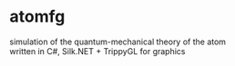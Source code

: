 # atomfg
simulation of the quantum-mechanical theory of the atom <br>
written in C#, Silk.NET + TrippyGL for graphics